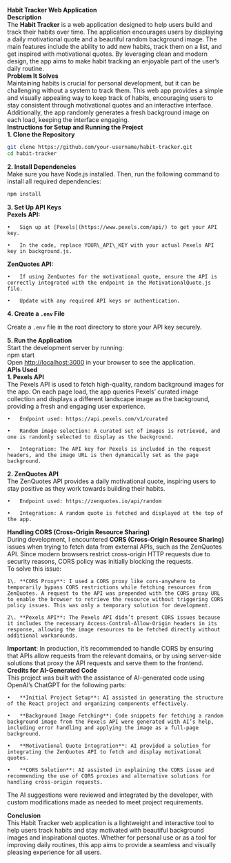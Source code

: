 **Habit Tracker Web Application**  
**Description**  
The **Habit Tracker** is a web application designed to help users build and track their habits over time. The application encourages users by displaying a daily motivational quote and a beautiful random background image. The main features include the ability to add new habits, track them on a list, and get inspired with motivational quotes. By leveraging clean and modern design, the app aims to make habit tracking an enjoyable part of the user’s daily routine.  
**Problem It Solves**  
Maintaining habits is crucial for personal development, but it can be challenging without a system to track them. This web app provides a simple and visually appealing way to keep track of habits, encouraging users to stay consistent through motivational quotes and an interactive interface. Additionally, the app randomly generates a fresh background image on each load, keeping the interface engaging.  
**Instructions for Setup and Running the Project**  
**1\. Clone the Repository**  
```bash
git clone https://github.com/your-username/habit-tracker.git  
cd habit-tracker  
```

**2\. Install Dependencies**  
Make sure you have Node.js installed. Then, run the following command to install all required dependencies:  
```bash
npm install  
```
**3\. Set Up API Keys**  
**Pexels API:**

	•	Sign up at [Pexels](https://www.pexels.com/api/) to get your API key.

	•	In the code, replace YOUR\_API\_KEY with your actual Pexels API key in background.js.  
**ZenQuotes API:**

	•	If using ZenQuotes for the motivational quote, ensure the API is correctly integrated with the endpoint in the MotivationalQuote.js file.

	•	Update with any required API keys or authentication.  
**4\. Create a `.env` File**

Create a `.env` file in the root directory to store your API key securely.

**5\. Run the Application**  
Start the development server by running:  
npm start  
Open [http://localhost:3000](http://localhost:3000) in your browser to see the application.  
**APIs Used**  
**1\. Pexels API**  
The Pexels API is used to fetch high-quality, random background images for the app. On each page load, the app queries Pexels’ curated image collection and displays a different landscape image as the background, providing a fresh and engaging user experience.

	•	Endpoint used: https://api.pexels.com/v1/curated

	•	Random image selection: A curated set of images is retrieved, and one is randomly selected to display as the background.

	•	Integration: The API key for Pexels is included in the request headers, and the image URL is then dynamically set as the page background.  
**2\. ZenQuotes API**  
The ZenQuotes API provides a daily motivational quote, inspiring users to stay positive as they work towards building their habits.

	•	Endpoint used: https://zenquotes.io/api/random

	•	Integration: A random quote is fetched and displayed at the top of the app.  
**Handling CORS (Cross-Origin Resource Sharing)**  
During development, I encountered **CORS (Cross-Origin Resource Sharing)** issues when trying to fetch data from external APIs, such as the ZenQuotes API. Since modern browsers restrict cross-origin HTTP requests due to security reasons, CORS policy was initially blocking the requests.  
To solve this issue:

	1\.	**CORS Proxy**: I used a CORS proxy like cors-anywhere to temporarily bypass CORS restrictions while fetching resources from ZenQuotes. A request to the API was prepended with the CORS proxy URL to enable the browser to retrieve the resource without triggering CORS policy issues. This was only a temporary solution for development.

	2\.	**Pexels API**: The Pexels API didn’t present CORS issues because it includes the necessary Access-Control-Allow-Origin headers in its response, allowing the image resources to be fetched directly without additional workarounds.  
**Important**: In production, it’s recommended to handle CORS by ensuring that APIs allow requests from the relevant domains, or by using server-side solutions that proxy the API requests and serve them to the frontend.  
**Credits for AI-Generated Code**  
This project was built with the assistance of AI-generated code using OpenAI’s ChatGPT for the following parts:

	•	**Initial Project Setup**: AI assisted in generating the structure of the React project and organizing components effectively.

	•	**Background Image Fetching**: Code snippets for fetching a random background image from the Pexels API were generated with AI’s help, including error handling and applying the image as a full-page background.

	•	**Motivational Quote Integration**: AI provided a solution for integrating the ZenQuotes API to fetch and display motivational quotes.

	•	**CORS Solution**: AI assisted in explaining the CORS issue and recommending the use of CORS proxies and alternative solutions for handling cross-origin requests.

The AI suggestions were reviewed and integrated by the developer, with custom modifications made as needed to meet project requirements.  

**Conclusion**  
This Habit Tracker web application is a lightweight and interactive tool to help users track habits and stay motivated with beautiful background images and inspirational quotes. Whether for personal use or as a tool for improving daily routines, this app aims to provide a seamless and visually pleasing experience for all users.  

